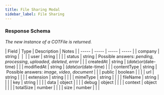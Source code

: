 ```yaml
---
title: File Sharing Modal
sidebar_label: File Sharing
---
```


### Response Schema
_The new instance of a COTFile is returned._

| Field | Type | Description | Notes |
| ----- | ----- | ----- | ----- |
| company | string |  |  |
| user | string | | |
| status | string | Possible answers: _pending_, _processing_, _uploaded_, _deleted_, _error_ | |
| createdAt | string | ($date) or ($date-time) | |
| modifiedAt | string | ($date) or ($date-time) | |
| contentType | string | Possible answers: _image_, _video_, _document_ | |
| public | boolean | | |
| url | string | | |
| extension | string | | |
| mimeType | string | | |
| fileName | string | | |
| key | string | | |
| data | object | | |
| debug | object | | |
| context | object | | |
| totalSize | number | | |
| size | number | | |